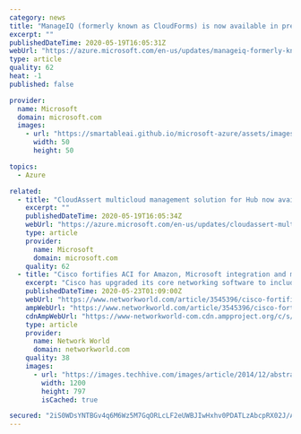 ```yaml
---
category: news
title: "ManageIQ (formerly known as CloudForms) is now available in preview"
excerpt: ""
publishedDateTime: 2020-05-19T16:05:31Z
webUrl: "https://azure.microsoft.com/en-us/updates/manageiq-formerly-known-as-cloudforms-is-now-available-in-preview/"
type: article
quality: 62
heat: -1
published: false

provider:
  name: Microsoft
  domain: microsoft.com
  images:
    - url: "https://smartableai.github.io/microsoft-azure/assets/images/organizations/microsoft.com-50x50.jpg"
      width: 50
      height: 50

topics:
  - Azure

related:
  - title: "CloudAssert multicloud management solution for Hub now available"
    excerpt: ""
    publishedDateTime: 2020-05-19T16:05:34Z
    webUrl: "https://azure.microsoft.com/en-us/updates/cloudassert-multicloud-management-solution-for-hub-now-available/"
    type: article
    provider:
      name: Microsoft
      domain: microsoft.com
    quality: 62
  - title: "Cisco fortifies ACI for Amazon, Microsoft integration and multicloud management"
    excerpt: "Cisco has upgraded its core networking software to include better support for multicloud integration and management as well as tools to help telcos or hyperscalers tie together large scale data center networks."
    publishedDateTime: 2020-05-23T01:09:00Z
    webUrl: "https://www.networkworld.com/article/3545396/cisco-fortifies-aci-for-amazon-microsoft-integration-and-multicloud-management.html"
    ampWebUrl: "https://www.networkworld.com/article/3545396/cisco-fortifies-aci-for-amazon-microsoft-integration-and-multicloud-management.amp.html"
    cdnAmpWebUrl: "https://www-networkworld-com.cdn.ampproject.org/c/s/www.networkworld.com/article/3545396/cisco-fortifies-aci-for-amazon-microsoft-integration-and-multicloud-management.amp.html"
    type: article
    provider:
      name: Network World
      domain: networkworld.com
    quality: 38
    images:
      - url: "https://images.techhive.com/images/article/2014/12/abstract_rack_of_servers-100538194-large.jpg"
        width: 1200
        height: 797
        isCached: true

secured: "2iS0WDsYNTBGv4q6M6Wz5M7GqORLcLF2eUWBJIwHxhv0PDATLzAbcpRX02J/AhNdCPI9Lv5Yow9fF/98O8iFkR4/CPux8Ezl4k8+JCtR526Vuba+KSWY3a4vaXtzxQllBuylvbHAYE660GNTeBtFlPlgcKaR1j0eebKa/57wDpscgr6Zl23m/Xqpuri2vryF6kylR8enLfLDXXCGbQkerTILzsfqrx65xJ4zbZNr2puRHg9lofPCMs4N0ihpnrEIBATOaKZVO7ZUcqDPLzOEF3okcKumiYixp8FQoTuUvuGEbYe+swbJesaGQVY4Y0ut66neEeFOE2GZuz1xagyOaA==;Oc+7of4AVTu2gnAMX4fTNw=="
---
```


